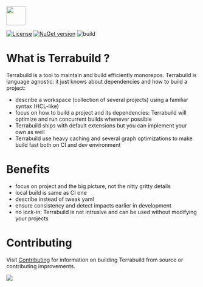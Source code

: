 <a href="https://terrabuild.io?utm_campaign=magnusopera-terrabuild-github-repo&utm_source=github.com&utm_medium=top-logo" title="Terrabuild - Monorepo build tool">
    <img src="https://terrabuild.io/images/logo-name.svg" height="50" />
</a>

<br>

[![License](https://img.shields.io/github/license/magnusopera/terrabuild)](LICENSE)
[![NuGet version](https://badge.fury.io/nu/terrabuild.svg)](https://www.nuget.org/packages/Terrabuild)
![build](https://github.com/magnusopera/terrabuild/actions/workflows/build.yml/badge.svg?branch=main)

# What is Terrabuild ?
Terrabuild is a tool to maintain and build efficiently monorepos. Terrabuild is language agnostic: it just knows about dependencies and how to build a project:

- describe a workspace (collection of several projects) using a familiar syntax (HCL-like)
- focus on how to build a project and its dependencies: Terrabuild will optimize and run concurrent builds whenever possible
- Terrabuild ships with default extensions but you can implement your own as well
- Terrabuild use heavy caching and several graph optimizations to make build fast both on CI and dev environment

# Benefits
- focus on project and the big picture, not the nitty gritty details
- local build is same as CI one
- describe instead of tweak yaml
- ensure consistency and detect impacts earlier in development
- no lock-in: Terrabuild is not intrusive and can be used without modifying your projects

# Contributing
Visit [Contributing](CONTRIBUTING.md) for information on building Terrabuild from source or contributing improvements.

<a href="https://terrabuild.io/docs/?utm_campaign=magnusopera-terrabuild-github-repo&utm_source=github.com&utm_medium=get-started-button" title="Get Started">
    <img src="https://terrabuild.io/images/get-started.svg" />
</a>
